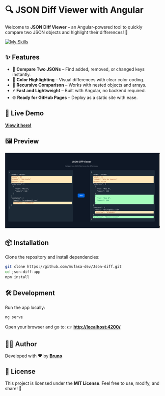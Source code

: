 # 🔍 JSON Diff Viewer with Angular

Welcome to **JSON Diff Viewer** – an Angular-powered tool to quickly compare two JSON objects and highlight their differences! 🚀 

[![My Skills](https://skillicons.dev/icons?i=angular,ts,html,tailwind,vscode)](https://skillicons.dev)

## ✨ Features
- 📝 **Compare Two JSONs** – Find added, removed, or changed keys instantly.  
- 🌈 **Color Highlighting** – Visual differences with clear color coding.  
- 🔄 **Recursive Comparison** – Works with nested objects and arrays.  
- ⚡ **Fast and Lightweight** – Built with Angular, no backend required.  
- 🌐 **Ready for GitHub Pages** – Deploy as a static site with ease.

## 🚀 Live Demo

[**View it here!**](https://mufasa-dev.github.io/Json-diff/)  


## 🖼️ Preview

![Preview](src/assets/images/preview.png)

## 📦 Installation

Clone the repository and install dependencies:

```bash
git clone https://github.com/mufasa-dev/Json-diff.git
cd json-diff-app
npm install
````

## 🛠️ Development

Run the app locally:

```bash
ng serve
```

Open your browser and go to:
👉 **[http://localhost:4200/](http://localhost:4200/)**



## 👨‍💻 Author

Developed with ❤️ by **[Bruno](https://github.com/mufasa-dev)**


## 📜 License

This project is licensed under the **MIT License**.
Feel free to use, modify, and share! 🎉
